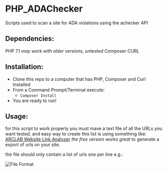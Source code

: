 # PHP_ADAChecker
Scripts used to scan a site for ADA violations using the achecker API

## Dependencies:

PHP 7.1 *may work with older versions, untested*
Composer
CURL

## Installation:

* Clone this repo to a computer that has PHP, Composer and Curl Installed
* From a Command Prompt/Terminal execute:
    - ``Composer Install``
* You are ready to run!

## Usage:

for this script to work properly you must mave a text file of all the URLs you want tested, and easy way to create this list is using something like: [ARCLAB Website Link Analyzer](https://www.arclab.com/en/websitelinkanalyzer/) *the free version works great* to generate a export of urls on your site.

the file should only contain a list of urls one per line e.g.:

![File Format]("/doc/csvss.png")
